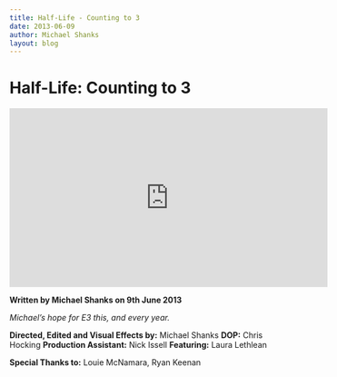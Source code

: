 ```yaml
---
title: Half-Life - Counting to 3
date: 2013-06-09
author: Michael Shanks
layout: blog
---
```

# Half-Life: Counting to 3

<iframe width="560" height="315" src="https://www.youtube-nocookie.com/embed/WWaT_eang2c?si=NjI7vj2-NwoB6x4D" title="YouTube video player" frameborder="0" allow="accelerometer; autoplay; clipboard-write; encrypted-media; gyroscope; picture-in-picture; web-share" referrerpolicy="strict-origin-when-cross-origin" allowfullscreen></iframe>

**Written by Michael Shanks on 9th June 2013**

*Michael’s hope for E3 this, and every year.*

**Directed, Edited and Visual Effects by:** Michael Shanks
**DOP:** Chris Hocking
**Production Assistant:** Nick Issell
**Featuring:** Laura Lethlean

**Special Thanks to:** Louie McNamara, Ryan Keenan